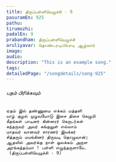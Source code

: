 ```yaml
---
title: திருப்பள்ளியெழுச்சி - 9
pasuramEn: 925
pathu: 
tirumozhi: 
padalEn: 9
prabandham: திருப்பள்ளியெழுச்சி
aruliyavar: தொண்டரடிப்பொடி ஆழ்வார்
image: 
audio: 
description: "This is an example song."
tags: 
detailedPage: "/songdetails/song-925"
---
```



###### பதம் பிரிக்கவும்


	ஏதம் இல் தண்ணுமை எக்கம் மத்தளி
	யாழ் குழல் முழவமோடு இசை திசை கெழுமி
	கீதங்கள் பாடினர் கின்னரர் கெருடர்கள்
	கந்தருவர் அவர் கங்குலுள் எல்லாம்
	மாதவர் வானவர் சாரணர் இயக்கர்
	சித்தரும் மயங்கினர் திருவடி தொழுவான்;
	ஆதலில் அவர்க்கு நாள் ஓலக்கம் அருள
	அரங்கத்தம்மா ! பள்ளி எழுந்தருளாயே.
	 (திருப்பள்ளியெழுச்சி - 9)
	
